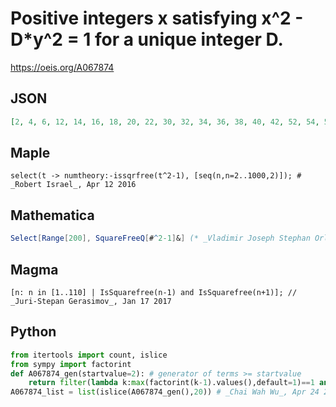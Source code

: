 # Positive integers x satisfying x^2 \- D\*y^2 \= 1 for a unique integer D\.
https://oeis.org/A067874
## JSON
```JSON
[2, 4, 6, 12, 14, 16, 18, 20, 22, 30, 32, 34, 36, 38, 40, 42, 52, 54, 56, 58, 60, 66, 68, 70, 72, 78, 84, 86, 88, 90, 92, 94, 96, 102, 104, 106, 108, 110, 112, 114, 128, 130, 132, 138, 140, 142, 144, 150, 156, 158, 160, 162, 164, 166, 178, 180, 182, 184, 186, 192, 194, 196, 198]
```
## Maple
```Maple
select(t -> numtheory:-issqrfree(t^2-1), [seq(n,n=2..1000,2)]); # _Robert Israel_, Apr 12 2016
```
## Mathematica
```Mathematica
Select[Range[200], SquareFreeQ[#^2-1]&] (* _Vladimir Joseph Stephan Orlovsky_, Oct 26 2009 *)
```
## Magma
```Magma
[n: n in [1..110] | IsSquarefree(n-1) and IsSquarefree(n+1)]; // _Juri-Stepan Gerasimov_, Jan 17 2017
```
## Python
```Python
from itertools import count, islice
from sympy import factorint
def A067874_gen(startvalue=2): # generator of terms >= startvalue
    return filter(lambda k:max(factorint(k-1).values(),default=1)==1 and max(factorint(k+1).values())==1, count(max(startvalue+(startvalue&1),2),2))
A067874_list = list(islice(A067874_gen(),20)) # _Chai Wah Wu_, Apr 24 2024
```
